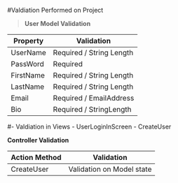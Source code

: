 #Valdiation Performed on Project

>**User Model Validation**				

Property | Validation
---------|-----------
UserName | Required / String Length 
PassWord | Required
FirstName | Required / String Length
LastName | Required / String Length
Email | Required / EmailAddress
Bio | Required / StringLength

#- Valdiation in Views
	- UserLoginInScreen
	- CreateUser


**Controller Validation**

Action Method | Validation
--------------|-----------
CreateUser | Validation on Model state

	

   
        
